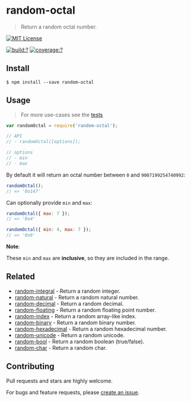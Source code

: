 # random-octal

> Return a random octal number.

[![MIT License](https://img.shields.io/badge/license-MIT_License-green.svg?style=flat-square)](https://github.com/mock-end/random-octal/blob/master/LICENSE)

[![build:?](https://img.shields.io/travis/mock-end/random-octal/master.svg?style=flat-square)](https://travis-ci.org/mock-end/random-octal)
[![coverage:?](https://img.shields.io/coveralls/mock-end/random-octal/master.svg?style=flat-square)](https://coveralls.io/github/mock-end/random-octal)


## Install

```
$ npm install --save random-octal
```

## Usage

> For more use-cases see the [tests](https://github.com/mock-end/random-octal/blob/master/test/spec/index.js)

```js
var randomOctal = require('random-octal');

// API
// - randomOctal([options]);

// options
// - min
// - max
```

By default it will return an octal number between `0` and `9007199254740992`:

```js
randomOctal();
// => '0o147'
```

Can optionally provide `min` and `max`:

```js
randomOctal({ max: 7 });
// => '0o4'

randomOctal({ min: 4, max: 7 });
// => '0o6'
```

**Note**:

These `min` and `max` are **inclusive**, so they are included in the range.

## Related

- [random-integral](https://github.com/mock-end/random-integral) - Return a random integer.
- [random-natural](https://github.com/mock-end/random-natural) - Return a random natural number.
- [random-decimal](https://github.com/mock-end/random-decimal) - Return a random decimal.
- [random-floating](https://github.com/mock-end/random-floating) - Return a random floating point number.
- [random-index](https://github.com/mock-end/random-index) - Return a random array-like index.
- [random-binary](https://github.com/mock-end/random-binary) - Return a random binary number.
- [random-hexadecimal](https://github.com/mock-end/random-hexadecimal) - Return a random hexadecimal number.
- [random-unicode](https://github.com/mock-end/random-unicode) - Return a random unicode. 
- [random-bool](https://github.com/mock-end/random-bool) - Return a random boolean (true/false).
- [random-char](https://github.com/mock-end/random-char) - Return a random char.


## Contributing

Pull requests and stars are highly welcome.

For bugs and feature requests, please [create an issue](https://github.com/mock-end/random-octal/issues/new).
